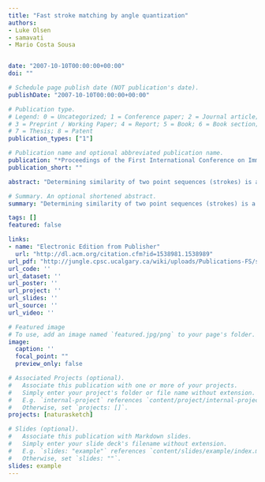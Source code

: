 ```yaml
---
title: "Fast stroke matching by angle quantization"
authors:
- Luke Olsen
- samavati
- Mario Costa Sousa


date: "2007-10-10T00:00:00+00:00"
doi: ""

# Schedule page publish date (NOT publication's date).
publishDate: "2007-10-10T00:00:00+00:00"

# Publication type.
# Legend: 0 = Uncategorized; 1 = Conference paper; 2 = Journal article;
# 3 = Preprint / Working Paper; 4 = Report; 5 = Book; 6 = Book section;
# 7 = Thesis; 8 = Patent
publication_types: ["1"]

# Publication name and optional abbreviated publication name.
publication: "*Proceedings of the First International Conference on Immersive Telecommunications (ICST (Institute for Computer Sciences, Social-Informatics and Telecommunications Engineering))*"
publication_short: ""

abstract: "Determining similarity of two point sequences (strokes) is a fundamental task in gestural interfaces. Because the length of each stroke is arbitrary, mapping to a fixed-dimension feature space is often done to allow for direct comparison. In this paper, we propose a new feature space based on angle quantization. For each adjacent pair of points in a stroke, the vector between them defines an angle relative to a fixed axis. The sequence of these angles can be mapped to a k-dimensional feature space by quantizing the unit circle into k ranges, and taking a normalized count of the number of stroke angles in each range. The Euclidean distance between strokes in this feature space gives a measure of stroke similarity. The measure is scale invariant, and some degree of rotational invariance can be achieved with slight modification. Our method is shown to offer efficient and accurate gestural matching performance …"

# Summary. An optional shortened abstract.
summary: "Determining similarity of two point sequences (strokes) is a fundamental task in gestural interfaces. Because the length of each stroke is arbitrary, mapping to a fixed-dimension feature space is often done to allow for direct comparison. In this paper, we propose a new feature space based on angle quantization. For each adjacent pair of points in a stroke, the vector between them defines an angle relative to a fixed axis. The sequence of these angles can be mapped to a k-dimensional feature spa..."

tags: []
featured: false

links:
- name: "Electronic Edition from Publisher"
  url: "http://dl.acm.org/citation.cfm?id=1538981.1538989"
url_pdf: "http://jungle.cpsc.ucalgary.ca/wiki/uploads/Publications-FS/stroke-matching-ic2007-olsen.pdf"
url_code: ''
url_dataset: ''
url_poster: ''
url_project: ''
url_slides: ''
url_source: ''
url_video: ''

# Featured image
# To use, add an image named `featured.jpg/png` to your page's folder. 
image:
  caption: ''
  focal_point: ""
  preview_only: false

# Associated Projects (optional).
#   Associate this publication with one or more of your projects.
#   Simply enter your project's folder or file name without extension.
#   E.g. `internal-project` references `content/project/internal-project/index.md`.
#   Otherwise, set `projects: []`.
projects: [naturasketch]

# Slides (optional).
#   Associate this publication with Markdown slides.
#   Simply enter your slide deck's filename without extension.
#   E.g. `slides: "example"` references `content/slides/example/index.md`.
#   Otherwise, set `slides: ""`.
slides: example
---
```

